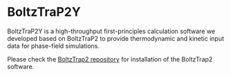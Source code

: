 # BoltzTraP2Y

BoltzTraP2Y is a high-throughput first-principles calculation software we developed based on BoltzTraP2 to provide thermodynamic and kinetic input data for phase-field simulations.

Please check the [BoltzTrap2 repository](https://gitlab.com/sousaw/BoltzTraP2) for installation of the BoltzTrap2 software.
